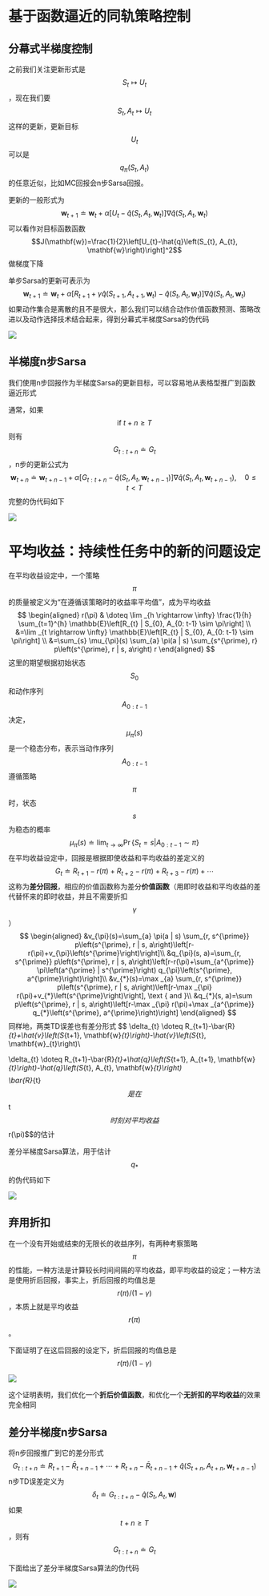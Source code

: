 # 基于函数逼近的同轨策略控制

## 分幕式半梯度控制

之前我们关注更新形式是$$S_t \mapsto U_t$$，现在我们要$$S_t,A_t \mapsto U_t$$这样的更新，更新目标$$U_t$$可以是$$q_\pi(S_t,A_t)$$的任意近似，比如MC回报会n步Sarsa回报。

更新的一般形式为
$$
\mathbf{w}_{t+1} \doteq \mathbf{w}_{t}+\alpha\left[U_{t}-\hat{q}\left(S_{t}, A_{t}, \mathbf{w}_{t}\right)\right] \nabla \hat{q}\left(S_{t}, A_{t}, \mathbf{w}_{t}\right)
$$
可以看作对目标函数函数$$J(\mathbf{w})=\frac{1}{2}\left[U_{t}-\hat{q}\left(S_{t}, A_{t}, \mathbf{w}\right)\right]^2$$做梯度下降

单步Sarsa的更新可表示为
$$
\mathbf{w}_{t+1} \doteq \mathbf{w}_{t}+\alpha\left[R_{t+1}+\gamma \hat{q}\left(S_{t+1}, A_{t+1}, \mathbf{w}_{t}\right)-\hat{q}\left(S_{t}, A_{t}, \mathbf{w}_{t}\right)\right] \nabla \hat{q}\left(S_{t}, A_{t}, \mathbf{w}_{t}\right)
$$
如果动作集合是离散的且不是很大，那么我们可以结合动作价值函数预测、策略改进以及动作选择技术结合起来，得到分幕式半梯度Sarsa的伪代码

![](img/10_algo1.png)

## 半梯度n步Sarsa

我们使用n步回报作为半梯度Sarsa的更新目标，可以容易地从表格型推广到函数逼近形式

通常，如果$$ \text { if } t+n \geq T$$则有$$G_{t: t+n} \doteq G_{t}$$，n步的更新公式为
$$
\mathbf{w}_{t+n} \doteq \mathbf{w}_{t+n-1}+\alpha\left[G_{t: t+n}-\hat{q}\left(S_{t}, A_{t}, \mathbf{w}_{t+n-1}\right)\right] \nabla \hat{q}\left(S_{t}, A_{t}, \mathbf{w}_{t+n-1}\right), \quad 0 \leq t<T
$$
完整的伪代码如下

![](img/10_algo2.png)

# 平均收益：持续性任务中的新的问题设定

在平均收益设定中，一个策略$$\pi$$的质量被定义为“在遵循该策略时的收益率平均值”，成为平均收益
$$
\begin{aligned}
r(\pi) & \doteq \lim _{h \rightarrow \infty} \frac{1}{h} \sum_{t=1}^{h} \mathbb{E}\left[R_{t} | S_{0}, A_{0: t-1} \sim \pi\right] \\
&=\lim _{t \rightarrow \infty} \mathbb{E}\left[R_{t} | S_{0}, A_{0: t-1} \sim \pi\right] \\
&=\sum_{s} \mu_{\pi}(s) \sum_{a} \pi(a | s) \sum_{s^{\prime}, r} p\left(s^{\prime}, r | s, a\right) r
\end{aligned}
$$
这里的期望根据初始状态$$S_{0}$$和动作序列$$A_{0: t-1}$$决定，$$\mu_{\pi}(s)$$是一个稳态分布，表示当动作序列$$A_{0: t-1}$$遵循策略$$\pi$$时，状态$$s$$为稳态的概率
$$
\mu_{\pi}(s) \doteq \lim _{t \rightarrow \infty} \operatorname{Pr}\left\{S_{t}=s | A_{0: t-1} \sim \pi\right\}
$$
在平均收益设定中，回报是根据即使收益和平均收益的差定义的
$$
G_{t} \doteq R_{t+1}-r(\pi)+R_{t+2}-r(\pi)+R_{t+3}-r(\pi)+\cdots
$$
这称为**差分回报**，相应的价值函数称为差分**价值函数**（用即时收益和平均收益的差代替怀来的即时收益，并且不需要折扣$$\gamma$$）
$$
\begin{aligned}
&v_{\pi}(s)=\sum_{a} \pi(a | s) \sum_{r, s^{\prime}} p\left(s^{\prime}, r | s, a\right)\left[r-r(\pi)+v_{\pi}\left(s^{\prime}\right)\right]\\
&q_{\pi}(s, a)=\sum_{r, s^{\prime}} p\left(s^{\prime}, r | s, a\right)\left[r-r(\pi)+\sum_{a^{\prime}} \pi\left(a^{\prime} | s^{\prime}\right) q_{\pi}\left(s^{\prime}, a^{\prime}\right)\right]\\
&v_{*}(s)=\max _{a} \sum_{r, s^{\prime}} p\left(s^{\prime}, r | s, a\right)\left[r-\max _{\pi} r(\pi)+v_{*}\left(s^{\prime}\right)\right], \text { and }\\
&q_{*}(s, a)=\sum p\left(s^{\prime}, r | s, a\right)\left[r-\max _{\pi} r(\pi)+\max _{a^{\prime}} q_{*}\left(s^{\prime}, a^{\prime}\right)\right]
\end{aligned}
$$
同样地，两类TD误差也有差分形式
$$
\delta_{t} \doteq R_{t+1}-\bar{R}_{t}+\hat{v}\left(S_{t+1}, \mathbf{w}_{t}\right)-\hat{v}\left(S_{t}, \mathbf{w}_{t}\right)\\

\delta_{t} \doteq R_{t+1}-\bar{R}_{t}+\hat{q}\left(S_{t+1}, A_{t+1}, \mathbf{w}_{t}\right)-\hat{q}\left(S_{t}, A_{t}, \mathbf{w}_{t}\right)
$$
$$\bar{R}_{t}$$是在$$t$$时刻对平均收益$$r(\pi)$$的估计

差分半梯度Sarsa算法，用于估计$$q_*$$的伪代码如下

![](img/10_algo3.png)

 ## 弃用折扣

在一个没有开始或结束的无限长的收益序列，有两种考察策略$$\pi$$的性能，一种方法是计算较长时间间隔的平均收益，即平均收益的设定；一种方法是使用折后回报，事实上，折后回报的均值总是$$r(\pi)/(1-\gamma)$$，本质上就是平均收益$$r(\pi)$$。

下面证明了在这后回报的设定下，折后回报的均值总是$$r(\pi)/(1-\gamma)$$

![](img/10_01.png)

这个证明表明，我们优化一个**折后价值函数**，和优化一个**无折扣的平均收益**的效果完全相同

## 差分半梯度n步Sarsa

将n步回报推广到它的差分形式
$$
G_{t: t+n} \doteq R_{t+1}-\bar{R}_{t+n-1}+\cdots+R_{t+n}-\bar{R}_{t+n-1}+\hat{q}\left(S_{t+n}, A_{t+n}, \mathbf{w}_{t+n-1}\right)
$$
n步TD误差定义为
$$
\delta_{t} \doteq G_{t: t+n}-\hat{q}\left(S_{t}, A_{t}, \mathbf{w}\right)
$$
如果$$t+n\geq T$$，则有$$G_{t: t+n} \doteq G_{t}$$

下面给出了差分半梯度Sarsa算法的伪代码

![](img/10_algo4.png)